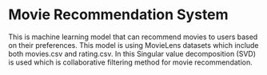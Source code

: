 # Movie Recommendation System
This is machine learning model that can recommend movies to users based on their preferences. This model is using MovieLens datasets which 
include both movies.csv and rating.csv. In this Singular value decomposition (SVD) is used which is collaborative filtering method for
movie recommendation.

